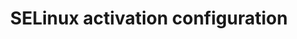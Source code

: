 ---
menu:
  sidebar:
    identifier: ac_selinux
    name: SELinux activation configuration
    parent: sistemas
    weight: 0
title: SELinux activation configuration
---